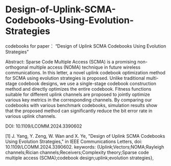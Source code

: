 # Design-of-Uplink-SCMA-Codebooks-Using-Evolution-Strategies
codebooks for paper： “Design of Uplink SCMA Codebooks Using Evolution Strategies”

Abstract:
Sparse Code Multiple Access (SCMA) is a promising non-orthogonal multiple access (NOMA) technique in future wireless communications. In this letter, a novel uplink codebook optimization method for SCMA using evolution strategies is proposed. Unlike traditional multi-stage codebook designs, we use a single-stage codebook construction method and directly optimizes the entire codebook. Fitness functions suitable for different uplink channels are proposed to jointly optimize various key metrics in the corresponding channels. By comparing our codebooks with various benchmark codebooks, simulation results show that the proposed method can significantly reduce the bit error rate in various uplink channels.

DOI: 10.1109/LCOMM.2024.3390602

[1] J. Yang, Y. Zeng, W. Wan and X. Ye, "Design of Uplink SCMA Codebooks Using Evolution Strategies," in IEEE Communications Letters, doi: 10.1109/LCOMM.2024.3390602.
keywords: {Uplink;Vectors;NOMA;Rayleigh channels;Rician channels;Receivers;Complexity theory;Sparse code multiple access (SCMA);codebook design;uplink;evolution strategies},

